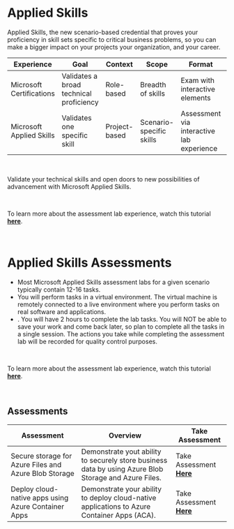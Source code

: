 
<a id="top" />


<a id="applied-skills" />

# Applied Skills

Applied Skills, the new scenario-based credential that proves your proficiency in skill sets specific to critical business problems, so you can make a bigger impact on your projects your organization, and your career.

| Experience  | Goal | Context | Scope | Format | Flexibility |
| ---       | ---- | ----    | ----  | ----   | ----        |
| Microsoft Certifications  | Validates a broad technical proficiency | Role-based | Breadth of skills | Exam with interactive elements | Schedule | 
| Microsoft Applied Skills  | Validates one specific skill | Project-based | Scenario-specific skills | Assessment via interactive lab experience | On-demand | 


<br/>

Validate your technical skills and open doors to new possibilities of advancement with Microsoft Applied Skills.


<br/>

To learn more about the assessment lab experience, watch this tutorial [**here**](https://www.microsoft.com/en-us/videoplayer/embed/RW1eEHI).




<br/>

# Applied Skills Assessments

* Most Microsoft Applied Skills assessment labs for a given scenario typically contain 12-16 tasks.
* You will perform tasks in a virtual environment. The virtual machine is remotely connected to a live environment where you perform tasks on real software and applications.
* . You will have 2 hours to complete the lab tasks. You will NOT be able to save your work and come back later, so plan to complete all the tasks in a single session. The actions you take while completing the assessment lab will be recorded for quality control purposes.

<br/>

To learn more about the assessment lab experience, watch this tutorial [**here**](https://www.microsoft.com/en-us/videoplayer/embed/RW1eEHI).

<br/>

## Assessments

| Assessment | Overview | Take Assessment |
| --- | --- | --- | 
| Secure storage for Azure Files and Azure Blob Storage | Demonstrate yout ability to securely store business data by using Azure Blob Storage and Azure Files. | Take Assessment [**Here**](https://learn.microsoft.com/en-us/credentials/applied-skills/secure-storage-azure-files-azure-blob-storage/) |
| Deploy cloud-native apps using Azure Container Apps   | Demonstrate your ability to deploy cloud-native applications to Azure Container Apps (ACA). | Take Assessment [**Here**](https://learn.microsoft.com/en-us/credentials/applied-skills/deploy-cloud-native-apps-using-azure-container-apps/) |